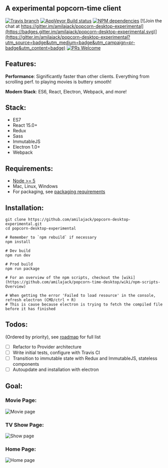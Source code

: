 ## A experimental popcorn-time client

[![Travis branch](https://img.shields.io/travis/amilajack/popcorn-desktop-experimental/master.svg)]()
[![AppVeyor Build status](https://ci.appveyor.com/api/projects/status/m51mlf6ntd138555?svg=true)](https://ci.appveyor.com/project/amilajack/popcorn-desktop-experimental)
[![NPM dependencies](https://img.shields.io/david/amilajack/popcorn-desktop-experimental.svg)]()
[![Join the chat at https://gitter.im/amilajack/popcorn-desktop-experimental](https://badges.gitter.im/amilajack/popcorn-desktop-experimental.svg)](https://gitter.im/amilajack/popcorn-desktop-experimental?utm_source=badge&utm_medium=badge&utm_campaign=pr-badge&utm_content=badge)
[![PRs Welcome](https://img.shields.io/badge/PRs-welcome-brightgreen.svg)]()

## Features:

**Performance**: Significantly faster than other clients. Everything from scrolling perf. to playing movies is buttery smooth!

**Modern Stack**: ES6, React, Electron, Webpack, and more!

## Stack:

* ES7
* React 15.0+
* Redux
* Sass
* ImmutableJS
* Electron 1.0+
* Webpack

## Requirements:

* [Node >= 5](nodejs.org)
* Mac, Linux, Windows
* For packaging, see [packaging requirements](https://github.com/amilajack/popcorn-time-desktop/wiki/Packaging-Requirements)

## Installation:
```
git clone https://github.com/amilajack/popcorn-desktop-experimental.git
cd popcorn-desktop-experimental

# Remember to `npm rebuild` if necessary
npm install

# Dev build
npm run dev

# Prod build
npm run package

# For an overview of the npm scripts, checkout the [wiki](https://github.com/amilajack/popcorn-time-desktop/wiki/npm-scripts-Overview)

# When getting the error 'Failed to load resource' in the console, refresh electron (CMD/ctrl + R)
# This is cause because electron is trying to fetch the compiled file before it has finished
```

## Todos:
(Ordered by priority), see [roadmap](https://github.com/amilajack/popcorn-desktop-experimental/wiki/Road-Map) for full list
- [ ] Refactor to Provider architecture
- [ ] Write initial tests, configure with Travis CI
- [ ] Transition to immutable state with Redux and ImmutableJS, stateless components
- [ ] Autoupdate and installation with electron

## Goal:

### Movie Page:
![Movie page](https://raw.github.com/amilajack/popcorn-desktop-experimental/master/images/movie-page.jpg)

### TV Show Page:
![Show page](https://raw.github.com/amilajack/popcorn-desktop-experimental/master/images/show-page.jpg)

### Home Page:
![Home page](https://raw.github.com/amilajack/popcorn-desktop-experimental/master/images/home.png)

